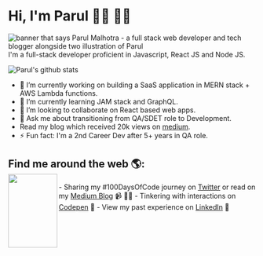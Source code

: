 # Hi, I'm Parul 👋🏼 👩‍💻

<img src="../malhotra-parul/gh-header-image.jpg" alt="banner that says Parul Malhotra - a full stack web developer and tech blogger alongside two illustration of Parul">
I'm a full-stack developer proficient in Javascript, React JS and Node JS.

![Parul's github stats](https://github-readme-stats.vercel.app/api?username=malhotra-parul&show_icons=true&count_private=true&theme=buefy)

- 🔭 I’m currently working on building a SaaS application in MERN stack + AWS Lambda functions.
- 🌱 I’m currently learning JAM stack and GraphQL.
- 👯 I’m looking to collaborate on React based web apps.
- 💬 Ask me about transitioning from QA/SDET role to Development.
- Read my blog which received 20k views on [medium](https://medium.com/better-programming/why-is-0-1-0-2-not-equal-to-0-3-in-most-programming-languages-99432310d476).
- ⚡ Fun fact: I'm a 2nd Career Dev after 5+ years in QA role.

## Find me around the web 🌎: <div ><div><img align="left" width="100" height="150" src="../malhotra-parul/humaaans.png"></div>
<div>
- Sharing my #100DaysOfCode journey on <a href="https://twitter.com/malhotra_parul">Twitter</a> or read on my <a href="https://medium.com/@parulm.business">Medium Blog</a> 📹 ✍🏾
- Tinkering with interactions on <a href="https://codepen.io/PAUMALHOTRA/pens/popular"> Codepen</a> 🏓
- View my past experience on  <a href="https://www.linkedin.com/in/parul-malhotra-7337871b/">LinkedIn</a> 💼
</div></div>
